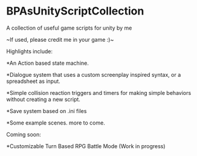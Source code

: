 # BPAsUnityScriptCollection
A collection of useful game scripts for unity by me

~If used, please credit me in your game :)~

Highlights include:

*An Action based state machine.

*Dialogue system that uses a custom screenplay inspired syntax, or a spreadsheet as input.

*Simple collision reaction triggers and timers for making simple behaviors without creating a new script.

*Save system based on .ini files

*Some example scenes. more to come.

Coming soon:

*Customizable Turn Based RPG Battle Mode (Work in progress)
